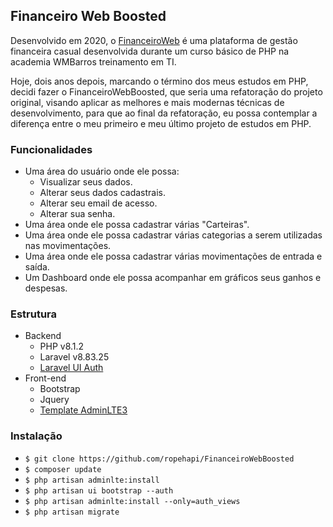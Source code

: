 ## Financeiro Web Boosted

Desenvolvido em 2020, o [FinanceiroWeb](https://github.com/ropehapi/financeiro-web) é uma plataforma de gestão financeira casual desenvolvida durante um curso básico de PHP na academia WMBarros treinamento em TI.

Hoje, dois anos depois, marcando o término dos meus estudos em PHP, decidi fazer o FinanceiroWebBoosted, que seria uma refatoração do projeto original, visando aplicar as melhores e mais modernas técnicas de desenvolvimento, para que ao final da refatoração, eu possa contemplar a diferença entre o meu primeiro e meu último projeto de estudos em PHP.

### Funcionalidades
- Uma área do usuário onde ele possa:
    - Visualizar seus dados.
    - Alterar seus dados cadastrais.
    - Alterar seu email de acesso.
    - Alterar sua senha.
- Uma área onde ele possa cadastrar várias "Carteiras".
- Uma área onde ele possa cadastrar várias categorias a serem utilizadas nas movimentações.
- Uma área onde ele possa cadastrar várias movimentações de entrada e saída.
- Um Dashboard onde ele possa acompanhar em gráficos seus ganhos e despesas.

### Estrutura
- Backend
    - PHP v8.1.2
    - Laravel v8.83.25
    - [Laravel UI Auth](https://github.com/laravel/ui)
- Front-end
    - Bootstrap
    - Jquery
    - [Template AdminLTE3](https://github.com/jeroennoten/Laravel-AdminLTE)
    
### Instalação
- `$ git clone https://github.com/ropehapi/FinanceiroWebBoosted`
- `$ composer update`
- `$ php artisan adminlte:install`
- `$ php artisan ui bootstrap --auth`
- `$ php artisan adminlte:install --only=auth_views`
- `$ php artisan migrate`

